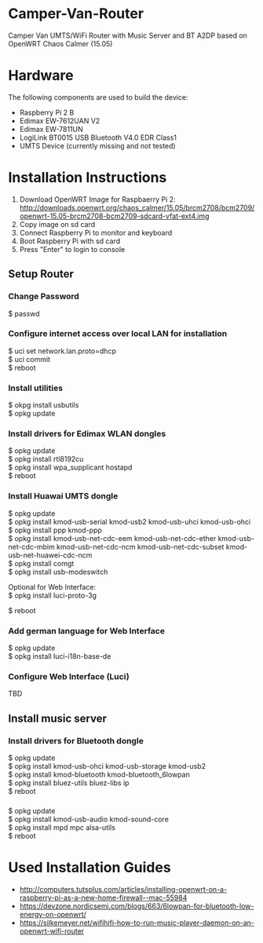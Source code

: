 # Camper-Van-Router
Camper Van UMTS/WiFi Router with Music Server and BT A2DP based on OpenWRT Chaos Calmer (15.05)

# Hardware
The following components are used to build the device:
- Raspberry Pi 2 B
- Edimax EW-7612UAN V2
- Edimax EW-7811UN
- LogiLink BT0015 USB Bluetooth V4.0 EDR Class1
- UMTS Device (currently missing and not tested)

# Installation Instructions
1. Download OpenWRT Image for Raspbaerry Pi 2: http://downloads.openwrt.org/chaos_calmer/15.05/brcm2708/bcm2709/openwrt-15.05-brcm2708-bcm2709-sdcard-vfat-ext4.img
2. Copy image on sd card
3. Connect Raspberry Pi to monitor and keyboard
4. Boot Raspberry Pi with sd card
4. Press "Enter" to login to console

## Setup Router

### Change Password
$ passwd

### Configure internet access over local LAN for installation
$ uci set network.lan.proto=dhcp <br/>
$ uci commit <br/>
$ reboot

### Install utilities
$ okpg install usbutils <br/>
$ opkg update

### Install drivers for Edimax WLAN dongles
$ opkg update <br/>
$ opkg install rtl8192cu <br/>
$ opkg install wpa_supplicant hostapd <br/>
$ reboot

### Install Huawai UMTS dongle
$ opkg update <br/>
$ opkg install kmod-usb-serial kmod-usb2 kmod-usb-uhci kmod-usb-ohci <br/>
$ opkg install ppp kmod-ppp <br/>
$ opkg install kmod-usb-net-cdc-eem kmod-usb-net-cdc-ether kmod-usb-net-cdc-mbim kmod-usb-net-cdc-ncm kmod-usb-net-cdc-subset kmod-usb-net-huawei-cdc-ncm <br/>
$ opkg install comgt <br/>
$ opkg install usb-modeswitch <br/>


Optional for Web Interface: <br/>
$ opkg install luci-proto-3g<br>


$ reboot

### Add german language for Web Interface
$ opkg update <br/>
$ opkg install luci-i18n-base-de

### Configure Web Interface (Luci)
TBD

## Install music server

### Install drivers for Bluetooth dongle
$ opkg update <br/>
$ opkg install kmod-usb-ohci kmod-usb-storage kmod-usb2 <br/>
$ opkg install kmod-bluetooth kmod-bluetooth_6lowpan <br/>
$ opkg install bluez-utils bluez-libs ip <br/>
$ reboot

### 
$ opkg update <br/>
$ opkg install kmod-usb-audio kmod-sound-core <br/>
$ opkg install mpd mpc alsa-utils <br/>
$ reboot

# Used Installation Guides
- http://computers.tutsplus.com/articles/installing-openwrt-on-a-raspberry-pi-as-a-new-home-firewall--mac-55984
- https://devzone.nordicsemi.com/blogs/663/6lowpan-for-bluetooth-low-energy-on-openwrt/ 
- https://silkemeyer.net/wifihifi-how-to-run-music-player-daemon-on-an-openwrt-wifi-router
